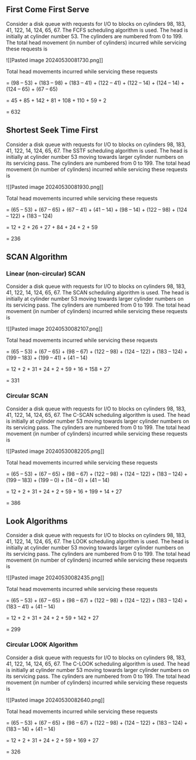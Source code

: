 ## First Come First Serve

Consider a disk queue with requests for I/O to blocks on cylinders 98, 183, 41, 122, 14, 124, 65, 67. The FCFS scheduling algorithm is used. The head is initially at cylinder number 53. The cylinders are numbered from 0 to 199. The total head movement (in number of cylinders) incurred while servicing these requests is

![[Pasted image 20240530081730.png]]

Total head movements incurred while servicing these requests

= (98 – 53) + (183 – 98) + (183 – 41) + (122 – 41) + (122 – 14) + (124 – 14) + (124 – 65) + (67 – 65)

= 45 + 85 + 142 + 81 + 108 + 110 + 59 + 2

= 632

## Shortest Seek Time First

Consider a disk queue with requests for I/O to blocks on cylinders 98, 183, 41, 122, 14, 124, 65, 67. The SSTF scheduling algorithm is used. The head is initially at cylinder number 53 moving towards larger cylinder numbers on its servicing pass. The cylinders are numbered from 0 to 199. The total head movement (in number of cylinders) incurred while servicing these requests is

![[Pasted image 20240530081930.png]]

Total head movements incurred while servicing these requests

= (65 – 53) + (67 – 65) + (67 – 41) + (41 – 14) + (98 – 14) + (122 – 98) + (124 – 122) + (183 – 124)

= 12 + 2 + 26 + 27 + 84 + 24 + 2 + 59

= 236

## SCAN Algorithm

### Linear (non-circular) SCAN

Consider a disk queue with requests for I/O to blocks on cylinders 98, 183, 41, 122, 14, 124, 65, 67. The SCAN scheduling algorithm is used. The head is initially at cylinder number 53 moving towards larger cylinder numbers on its servicing pass. The cylinders are numbered from 0 to 199. The total head movement (in number of cylinders) incurred while servicing these requests is

![[Pasted image 20240530082107.png]]

Total head movements incurred while servicing these requests

= (65 – 53) + (67 – 65) + (98 – 67) + (122 – 98) + (124 – 122) + (183 – 124) + (199 – 183) + (199 – 41) + (41 – 14)

= 12 + 2 + 31 + 24 + 2 + 59 + 16 + 158 + 27

= 331

### Circular SCAN

Consider a disk queue with requests for I/O to blocks on cylinders 98, 183, 41, 122, 14, 124, 65, 67. The C-SCAN scheduling algorithm is used. The head is initially at cylinder number 53 moving towards larger cylinder numbers on its servicing pass. The cylinders are numbered from 0 to 199. The total head movement (in number of cylinders) incurred while servicing these requests is

![[Pasted image 20240530082205.png]]

Total head movements incurred while servicing these requests

= (65 – 53) + (67 – 65) + (98 – 67) + (122 – 98) + (124 – 122) + (183 – 124) + (199 – 183) + (199 – 0) + (14 – 0) + (41 – 14)

= 12 + 2 + 31 + 24 + 2 + 59 + 16 + 199 + 14 + 27

= 386

## Look Algorithms

Consider a disk queue with requests for I/O to blocks on cylinders 98, 183, 41, 122, 14, 124, 65, 67. The LOOK scheduling algorithm is used. The head is initially at cylinder number 53 moving towards larger cylinder numbers on its servicing pass. The cylinders are numbered from 0 to 199. The total head movement (in number of cylinders) incurred while servicing these requests is

![[Pasted image 20240530082435.png]]

Total head movements incurred while servicing these requests

= (65 – 53) + (67 – 65) + (98 – 67) + (122 – 98) + (124 – 122) + (183 – 124) + (183 – 41) + (41 – 14)

= 12 + 2 + 31 + 24 + 2 + 59 + 142 + 27

= 299

### Circular LOOK Algorithm

Consider a disk queue with requests for I/O to blocks on cylinders 98, 183, 41, 122, 14, 124, 65, 67. The C-LOOK scheduling algorithm is used. The head is initially at cylinder number 53 moving towards larger cylinder numbers on its servicing pass. The cylinders are numbered from 0 to 199. The total head movement (in number of cylinders) incurred while servicing these requests is

![[Pasted image 20240530082640.png]]

Total head movements incurred while servicing these requests

= (65 – 53) + (67 – 65) + (98 – 67) + (122 – 98) + (124 – 122) + (183 – 124) + (183 – 14) + (41 – 14)

= 12 + 2 + 31 + 24 + 2 + 59 + 169 + 27

= 326
